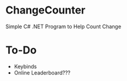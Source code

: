 # ChangeCounter
Simple C# .NET Program to Help Count Change

# To-Do
- Keybinds
- Online Leaderboard???
